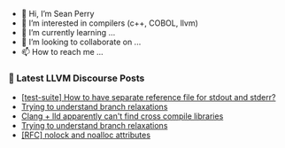 - 👋 Hi, I’m Sean Perry
- 👀 I’m interested in compilers (c++, COBOL, llvm)
- 🌱 I’m currently learning ...
- 💞️ I’m looking to collaborate on ...
- 📫 How to reach me ...

<!---
s66perry/s66perry is a ✨ special ✨ repository because its `README.md` (this file) appears on your GitHub profile.
You can click the Preview link to take a look at your changes.
--->
### 📕 Latest LLVM Discourse Posts

<!-- DISCOURSE-LLVM:START -->
- [[test-suite] How to have separate reference file for stdout and stderr?](https://discourse.llvm.org/t/test-suite-how-to-have-separate-reference-file-for-stdout-and-stderr/79446#post_1)
- [Trying to understand branch relaxations](https://discourse.llvm.org/t/trying-to-understand-branch-relaxations/79442#post_9)
- [Clang + lld apparently can&#39;t find cross compile libraries](https://discourse.llvm.org/t/clang-lld-apparently-cant-find-cross-compile-libraries/79389#post_7)
- [Trying to understand branch relaxations](https://discourse.llvm.org/t/trying-to-understand-branch-relaxations/79442#post_8)
- [[RFC] nolock and noalloc attributes](https://discourse.llvm.org/t/rfc-nolock-and-noalloc-attributes/76837?page=5#post_90)
<!-- DISCOURSE-LLVM:END -->
